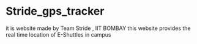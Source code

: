 # Stride_gps_tracker
it is website made by Team Stride , IIT BOMBAY 
this website provides the real time location of E-Shuttles in campus
